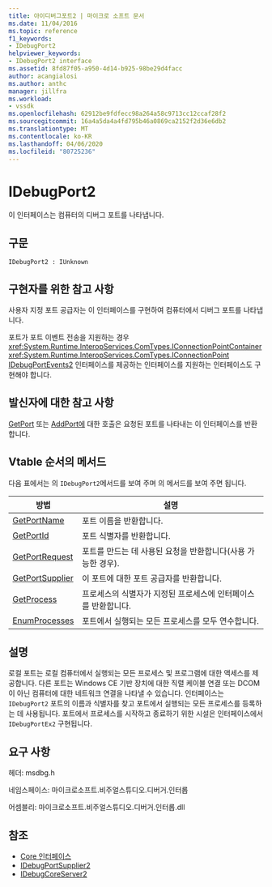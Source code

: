 ```yaml
---
title: 아이디버그포트2 | 마이크로 소프트 문서
ms.date: 11/04/2016
ms.topic: reference
f1_keywords:
- IDebugPort2
helpviewer_keywords:
- IDebugPort2 interface
ms.assetid: 8fd87f05-a950-4d14-b925-98be29d4facc
author: acangialosi
ms.author: anthc
manager: jillfra
ms.workload:
- vssdk
ms.openlocfilehash: 62912be9fdfecc98a264a58c9713cc12ccaf28f2
ms.sourcegitcommit: 16a4a5da4a4fd795b46a0869ca2152f2d36e6db2
ms.translationtype: MT
ms.contentlocale: ko-KR
ms.lasthandoff: 04/06/2020
ms.locfileid: "80725236"
---
```

# <a name="idebugport2"></a>IDebugPort2
이 인터페이스는 컴퓨터의 디버그 포트를 나타냅니다.

## <a name="syntax"></a>구문

```
IDebugPort2 : IUnknown
```

## <a name="notes-for-implementers"></a>구현자를 위한 참고 사항
 사용자 지정 포트 공급자는 이 인터페이스를 구현하여 컴퓨터에서 디버그 포트를 나타냅니다.

 포트가 포트 이벤트 전송을 지원하는 경우 <xref:System.Runtime.InteropServices.ComTypes.IConnectionPointContainer> <xref:System.Runtime.InteropServices.ComTypes.IConnectionPoint> [IDebugPortEvents2](../../../extensibility/debugger/reference/idebugportevents2.md) 인터페이스를 제공하는 인터페이스를 지원하는 인터페이스도 구현해야 합니다.

## <a name="notes-for-callers"></a>발신자에 대한 참고 사항
 [GetPort](../../../extensibility/debugger/reference/idebugportsupplier2-getport.md) 또는 [AddPort에](../../../extensibility/debugger/reference/idebugportsupplier2-addport.md) 대한 호출은 요청된 포트를 나타내는 이 인터페이스를 반환합니다.

## <a name="methods-in-vtable-order"></a>Vtable 순서의 메서드
 다음 표에서는 의 `IDebugPort2`메서드를 보여 주며 의 메서드를 보여 주면 됩니다.

|방법|설명|
|------------|-----------------|
|[GetPortName](../../../extensibility/debugger/reference/idebugport2-getportname.md)|포트 이름을 반환합니다.|
|[GetPortId](../../../extensibility/debugger/reference/idebugport2-getportid.md)|포트 식별자를 반환합니다.|
|[GetPortRequest](../../../extensibility/debugger/reference/idebugport2-getportrequest.md)|포트를 만드는 데 사용된 요청을 반환합니다(사용 가능한 경우).|
|[GetPortSupplier](../../../extensibility/debugger/reference/idebugport2-getportsupplier.md)|이 포트에 대한 포트 공급자를 반환합니다.|
|[GetProcess](../../../extensibility/debugger/reference/idebugport2-getprocess.md)|프로세스의 식별자가 지정된 프로세스에 인터페이스를 반환합니다.|
|[EnumProcesses](../../../extensibility/debugger/reference/idebugport2-enumprocesses.md)|포트에서 실행되는 모든 프로세스를 모두 연수합니다.|

## <a name="remarks"></a>설명
 로컬 포트는 로컬 컴퓨터에서 실행되는 모든 프로세스 및 프로그램에 대한 액세스를 제공합니다. 다른 포트는 Windows CE 기반 장치에 대한 직렬 케이블 연결 또는 DCOM이 아닌 컴퓨터에 대한 네트워크 연결을 나타낼 수 있습니다. 인터페이스는 `IDebugPort2` 포트의 이름과 식별자를 찾고 포트에서 실행되는 모든 프로세스를 등록하는 데 사용됩니다. 포트에서 프로세스를 시작하고 종료하기 위한 시설은 인터페이스에서 `IDebugPortEx2` 구현됩니다.

## <a name="requirements"></a>요구 사항
 헤더: msdbg.h

 네임스페이스: 마이크로소프트.비주얼스튜디오.디버거.인터롭

 어셈블리: 마이크로소프트.비주얼스튜디오.디버거.인터롭.dll

## <a name="see-also"></a>참조
- [Core 인터페이스](../../../extensibility/debugger/reference/core-interfaces.md)
- [IDebugPortSupplier2](../../../extensibility/debugger/reference/idebugportsupplier2.md)
- [IDebugCoreServer2](../../../extensibility/debugger/reference/idebugcoreserver2.md)
